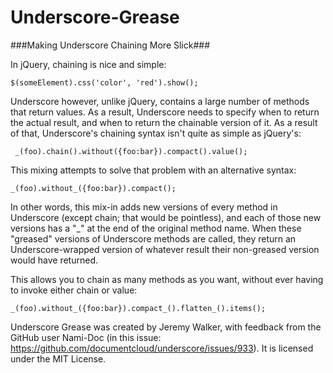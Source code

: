 Underscore-Grease
=================

###Making Underscore Chaining More Slick###

In jQuery, chaining is nice and simple:

    $(someElement).css('color', 'red').show();

Underscore however, unlike jQuery, contains a large number of methods that return values.  As a result, Underscore needs to specify when to return the actual result, and when to return the chainable version of it.  As a result of that, Underscore's chaining syntax isn't quite as simple as jQuery's:

     _(foo).chain().without({foo:bar}).compact().value();

This mixing attempts to solve that problem with an alternative syntax:

    _(foo).without_({foo:bar}).compact();

In other words, this mix-in adds new versions of every method in Underscore (except chain; that would be pointless), and each of those new versions has a "_" at the end of the original method name.  When these "greased" versions of Underscore methods are called, they return an Underscore-wrapped version of whatever result their non-greased version would have returned.

This allows you to chain as many methods as you want, without ever having to invoke either chain or value:

    _(foo).without_({foo:bar}).compact_().flatten_().items();

Underscore Grease was created by Jeremy Walker, with feedback from the GitHub user Nami-Doc (in this issue: https://github.com/documentcloud/underscore/issues/933).  It is licensed under the MIT License.